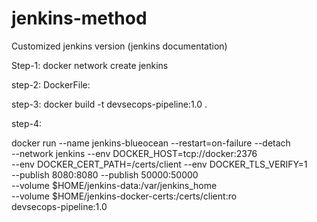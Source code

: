 # jenkins-method

Customized jenkins version (jenkins documentation)

Step-1:
docker network create jenkins

step-2:
DockerFile:

step-3:
docker build -t devsecops-pipeline:1.0 .

step-4:

docker run --name jenkins-blueocean --restart=on-failure --detach \
  --network jenkins --env DOCKER_HOST=tcp://docker:2376 \
  --env DOCKER_CERT_PATH=/certs/client --env DOCKER_TLS_VERIFY=1 \
  --publish 8080:8080 --publish 50000:50000 \
  --volume $HOME/jenkins-data:/var/jenkins_home \
  --volume $HOME/jenkins-docker-certs:/certs/client:ro \
   devsecops-pipeline:1.0
